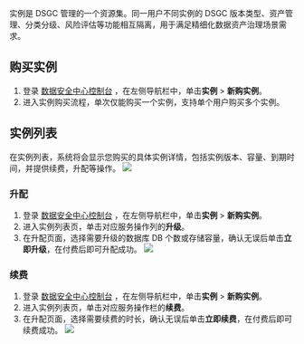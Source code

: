实例是 DSGC 管理的一个资源集。同一用户不同实例的 DSGC 版本类型、资产管理、分类分级、风险评估等功能相互隔离，用于满足精细化数据资产治理场景需求。


## 购买实例
1. 登录 [数据安全中心控制台](https://console.cloud.tencent.com/dsgc/overview) ，在左侧导航栏中，单击**实例** > **新购实例**。
2. 进入实例购买流程，单次仅能购买一个实例，支持单个用户购买多个实例。


## 实例列表
在实例列表，系统将会显示您购买的具体实例详情，包括实例版本、容量、到期时间，并提供续费，升配等操作。
![](https://qcloudimg.tencent-cloud.cn/raw/cb3e035337faa867a604083d30e456d5.png)
### 升配
1. 登录 [数据安全中心控制台](https://console.cloud.tencent.com/dsgc/overview) ，在左侧导航栏中，单击**实例** > **新购实例**。
3. 进入实例列表页，单击对应服务操作列的**升级**。
4. 在升配页面，选择需要升级的数据库 DB 个数或存储容量，确认无误后单击**立即升级**，在付费后即可升配成功。
![](https://qcloudimg.tencent-cloud.cn/raw/b6540d24fdccd16a461b346bb0b58fe0.png)

### 续费
1. 登录 [数据安全中心控制台](https://console.cloud.tencent.com/dsgc/overview) ，在左侧导航栏中，单击**实例** > **新购实例**。
2. 进入实例列表页，单击对应服务操作栏的**续费**。
3. 在升配页面，选择需要续费的时长，确认无误后单击**立即续费**，在付费后即可续费成功。
![](https://qcloudimg.tencent-cloud.cn/raw/8ae88f02fc1f93066146904e5cd0834b.png)
